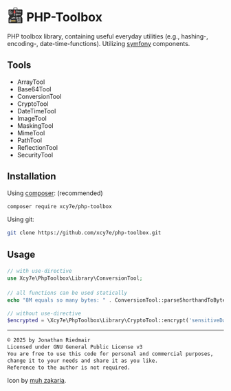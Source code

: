 <h1><img src="./res/icon.png" alt="icon" style="margin:0 0 -5px;" /> PHP-Toolbox</h1>

PHP toolbox library, containing useful everyday utilities (e.g., hashing-, encoding-, date-time-functions). Utilizing [symfony](https://symfony.com/) components.

## Tools
- ArrayTool
- Base64Tool
- ConversionTool
- CryptoTool
- DateTimeTool
- ImageTool
- MaskingTool
- MimeTool
- PathTool
- ReflectionTool
- SecurityTool


## Installation
Using [composer](https://getcomposer.org/): (recommended)
```bash
composer require xcy7e/php-toolbox
```

Using git:
```bash
git clone https://github.com/xcy7e/php-toolbox.git
```

## Usage
```php
// with use-directive
use Xcy7e\PhpToolbox\Library\ConversionTool;

// all functions can be used statically
echo "8M equals so many bytes: " . ConversionTool::parseShorthandToBytes('8M');
```
```php
// without use-directive
$encrypted = \Xcy7e\PhpToolbox\Library\CryptoTool::encrypt('sensitiveData', 'myPassword');
```


---

```
© 2025 by Jonathan Riedmair
Licensed under GNU General Public License v3
You are free to use this code for personal and commercial purposes, change it to your needs and share it as you like.
Reference to the author is not required.
```

Icon by [muh zakaria](https://jackvisualassets.com/).
